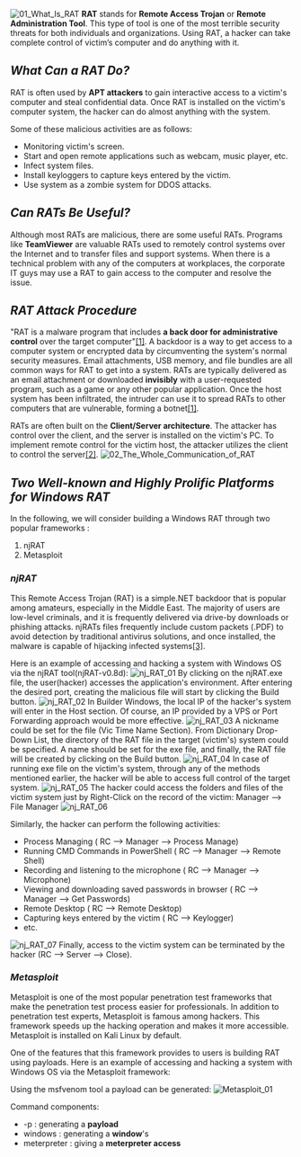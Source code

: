 ![01_What_Is_RAT](https://user-images.githubusercontent.com/90869009/158062109-365517b6-ab1f-4191-90e2-dbadea787e44.jpg)
**RAT** stands for **Remote Access Trojan** or **Remote Administration Tool**. This type of tool is one of the most terrible security threats for both individuals and organizations. Using RAT, a hacker can take complete control of victim’s computer and do anything with it.

## *What Can a RAT Do?*
RAT is often used by **APT attackers** to gain interactive access to a victim's computer and steal confidential data. Once RAT is installed on the victim's computer system, the hacker can do almost anything with the system. 

Some of these malicious activities are as follows:
  * Monitoring victim's screen.
  * Start and open remote applications such as webcam, music player, etc.
  * Infect system files.
  * Install keyloggers to capture keys entered by the victim.
  * Use system as a zombie system for DDOS attacks.
  

## *Can RATs Be Useful?*
Although most RATs are malicious, there are some useful RATs. Programs like **TeamViewer** are valuable RATs used to remotely control systems over the Internet and to transfer files and support systems. When there is a technical problem with any of the computers at workplaces, the corporate IT guys may use a RAT to gain access to the computer and resolve the issue.

## *RAT Attack Procedure*
"RAT is a malware program that includes **a back door for administrative control** over the target computer"[[1]](https://www.techtarget.com/searchsecurity/definition/RAT-remote-access-Trojan). A backdoor is a way to get access to a computer system or encrypted data by circumventing the system's normal security measures. Email attachments, USB memory, and file bundles are all common ways for RAT to get into a system. RATs are typically delivered as an email attachment or downloaded **invisibly** with a user-requested program, such as a game or any other popular application. Once the host system has been infiltrated, the intruder can use it to spread RATs to other computers that are vulnerable, forming a botnet[[1]](https://www.techtarget.com/searchsecurity/definition/RAT-remote-access-Trojan). 

RATs are often built on the **Client/Server architecture**. The attacker has control over the client, and the server is installed on the victim's PC. To implement remote control for the victim host, the attacker utilizes the client to control the server[[2]](https://www.mdpi.com/2079-9292/9/11/1894/htm).
![02_The_Whole_Communication_of_RAT](https://user-images.githubusercontent.com/90869009/158065913-0f63b41c-fea8-4c16-ba2e-9dc57527e3c0.jpg)

## *Two Well-known and Highly Prolific Platforms for Windows RAT*
In the following, we will consider building a Windows RAT through two popular frameworks :
 1. njRAT
 2. Metasploit

### *njRAT*
This Remote Access Trojan (RAT) is a simple.NET backdoor that is popular among amateurs, especially in the Middle East. The majority of users are low-level criminals, and it is frequently delivered via drive-by downloads or phishing attacks. njRATs files frequently include custom packets (.PDF) to avoid detection by traditional antivirus solutions, and once installed, the malware is capable of hijacking infected systems[[3]](https://www.zdnet.com/article/njrat-secures-top-spot-as-most-active-malware-on-networks-in-2017/).

Here is an example of accessing and hacking a system with Windows OS via the njRAT tool(njRAT-v0.8d):
![nj_RAT_01](https://user-images.githubusercontent.com/90869009/158079991-4731a887-2408-4adf-b9eb-93ee868146b9.jpg)
By clicking on the njRAT.exe file, the user(hacker) accesses the application's environment. After entering the desired port, creating the malicious file will start by clicking the Build button.
![nj_RAT_02](https://user-images.githubusercontent.com/90869009/158080171-0ea05f48-9b76-47e7-b3c5-a0ef9e53cb26.jpg)
In Builder Windows, the local IP of the hacker's system will enter in the Host section. Of course, an IP provided by a  VPS or Port Forwarding approach would be more effective.
![nj_RAT_03](https://user-images.githubusercontent.com/90869009/158080884-ba144552-6756-487d-82e2-5486390f6667.jpg)
A nickname could be set for the file (Vic Time Name Section). From Dictionary Drop-Down List, the directory of the RAT file in the target (victim's) system could be specified. A name should be set for the exe file, and finally,  the RAT file will be created by clicking on the Build button.
![nj_RAT_04](https://user-images.githubusercontent.com/90869009/158081537-aa19aadd-37dc-4b0f-aef7-0655bdeaee74.jpg)
In case of running exe file on the victim's system, through any of the methods mentioned earlier, the hacker will be able to access full control of the target system.
![nj_RAT_05](https://user-images.githubusercontent.com/90869009/158082028-615a4771-4e18-4733-9d15-f307c519b463.jpg)
The hacker could access the folders and files of the victim system just by Right-Click on the record of the victim: Manager --> File Manager
![nj_RAT_06](https://user-images.githubusercontent.com/90869009/158082154-d97c5cce-f11c-410d-b472-fca85d5fb4a4.jpg)

Similarly, the hacker can perform the following activities:
  * Process Managing ( RC --> Manager --> Process Manage)
  * Running CMD Commands in PowerShell ( RC --> Manager --> Remote Shell)
  * Recording and listening to the microphone ( RC -->  Manager --> Microphone)
  * Viewing and downloading saved passwords in browser ( RC --> Manager --> Get Passwords)
  * Remote Desktop ( RC --> Remote Desktop)
  * Capturing keys entered by the victim ( RC --> Keylogger)
  * etc.
  
![nj_RAT_07](https://user-images.githubusercontent.com/90869009/158083622-ece89da7-731b-449e-846f-ada73c293196.jpg)
Finally, access to the victim system can be terminated by the hacker (RC --> Server --> Close).

### *Metasploit*
Metasploit is one of the most popular penetration test frameworks that make the penetration test process easier for professionals. In addition to penetration test experts, Metasploit is famous among hackers. This framework speeds up the hacking operation and makes it more accessible. Metasploit is installed on Kali Linux by default.

One of the features that this framework provides to users is building RAT using payloads. Here is an example of accessing and hacking a system with Windows OS via the Metasploit framework:

Using the msfvenom tool a payload can be  generated: 
![Metasploit_01](https://user-images.githubusercontent.com/90869009/158086707-2b137f7a-9ff8-4a76-aa3e-c79481f132aa.jpg)

Command components: 
 * -p : generating a **payload**
 * windows : generating a  **window**'s 
 * meterpreter : giving a **meterpreter access**













